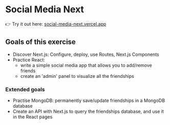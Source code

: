 # Social Media Next
👉 Try it out here: [social-media-next.vercel.app](https://social-media-next.vercel.app/)

## Goals of this exercise
- Discover Next.js: Configure, deploy, use Routes, Next.js Components
- Practice React:
  - write a simple social media app that allows you to add/remove friends
  - create an 'admin' panel to visualize all the friendships
### Extended goals
- Practise MongoDB: permanently save/update friendships in a MongoDB database
- Create an API with Next.js to query the friendships database, and use it in the React pages

